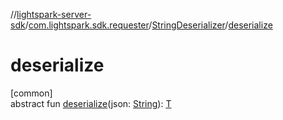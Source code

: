 //[lightspark-server-sdk](../../../index.md)/[com.lightspark.sdk.requester](../index.md)/[StringDeserializer](index.md)/[deserialize](deserialize.md)

# deserialize

[common]\
abstract fun [deserialize](deserialize.md)(json: [String](https://kotlinlang.org/api/latest/jvm/stdlib/kotlin/-string/index.html)): [T](index.md)
